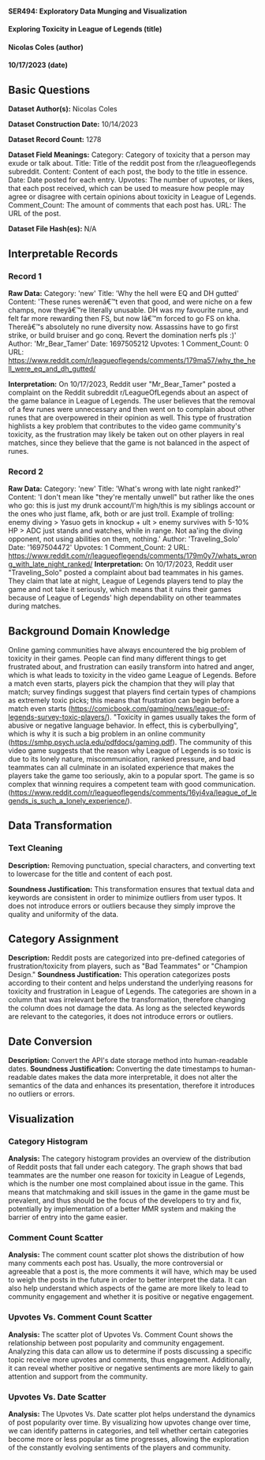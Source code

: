 #### SER494: Exploratory Data Munging and Visualization
#### Exploring Toxicity in League of Legends (title)
#### Nicolas Coles (author)
#### 10/17/2023 (date)

## Basic Questions
**Dataset Author(s):** Nicolas Coles

**Dataset Construction Date:** 10/14/2023

**Dataset Record Count:** 1278

**Dataset Field Meanings:** 
Category: Category of toxicity that a person may exude or talk about.
Title: Title of the reddit post from the r/leagueoflegends subreddit.
Content: Content of each post, the body to the title in essence.
Date: Date posted for each entry.
Upvotes: The number of upvotes, or likes, that each post received, which can be used
        to measure how people may agree or disagree with certain opinions about toxicity in League of Legends.
Comment_Count: The amount of comments that each post has.
URL: The URL of the post.


**Dataset File Hash(es):** N/A

## Interpretable Records
### Record 1
**Raw Data:** 
Category: 'new'
Title: 'Why the hell were EQ and DH gutted'
Content: 'These runes werenâ€™t even that good, and were niche on a few champs, now theyâ€™re literally unusable. 
            DH was my favourite rune, and felt far more rewarding then FS, but now Iâ€™m forced to go FS on kha. 
            Thereâ€™s absolutely no rune diversity now. Assassins have to go first strike, or build bruiser and go conq.
            Revert the domination nerfs pls :)'
Author: 'Mr_Bear_Tamer'
Date: 1697505212 
Upvotes: 1
Comment_Count: 0
URL: https://www.reddit.com/r/leagueoflegends/comments/179ma57/why_the_hell_were_eq_and_dh_gutted/

**Interpretation:** 
On 10/17/2023, Reddit user "Mr_Bear_Tamer" posted a complaint on the Reddit subreddit r/LeagueOfLegends about an aspect
of the game balance in League of Legends. The user believes that the removal of a few runes were unnecessary and then went on
to complain about other runes that are overpowered in their opinion as well. This type of frustration highlists a key problem 
that contributes to the video game community's toxicity, as the frustration may likely be taken out on other players in real matches,
since they believe that the game is not balanced in the aspect of runes.


### Record 2
**Raw Data:**
Category: 'new'
Title: 'What's wrong with late night ranked?'
Content: 'I don't mean like "they're mentally unwell" but rather like the ones who go: this 
        is just my drunk account/I'm high/this is my siblings account or the ones who just flame, afk, 
        both or are just troll. Example of trolling: enemy diving &gt; Yasuo gets in knockup + ult &gt; 
        enemy survives with 5-10% HP &gt; ADC just stands and watches, while in range. Not aa'ing the diving opponent, not using abilities on them, nothing.'
Author: 'Traveling_Solo'
Date: '1697504472' 
Upvotes: 1
Comment_Count: 2
URL: https://www.reddit.com/r/leagueoflegends/comments/179m0y7/whats_wrong_with_late_night_ranked/
**Interpretation:** 
On 10/17/2023, Reddit user "Traveling_Solo" posted a complaint about bad teammates in his games. They claim that late at 
night, League of Legends players tend to play the game and not take it seriously, which means that it ruins their games
because of League of Legends' high dependability on other teammates during matches. 

## Background Domain Knowledge
Online gaming communities have always encountered the big problem of toxicity in their games. People can find many different things to get frustrated about, and frustration can easily transform into hatred and anger,
which is what leads to toxicity in the video game League of Legends. Before a match even starts, players pick the champion that
they will play that match; survey findings suggest that players find certain types of champions as extremely toxic picks;
this means that frustration can begin before a match even starts (https://comicbook.com/gaming/news/league-of-legends-survey-toxic-players/).
"Toxicity in games usually takes the form of abusive or negative language behavior. In effect, this is cyberbullying",
which is why it is such a big problem in an online community (https://smhp.psych.ucla.edu/pdfdocs/gaming.pdf).
The community of this video game suggests that the reason why League of Legends is so toxic is due to its lonely nature,
miscommunication, ranked pressure, and bad teammates can all culminate in an isolated experience that makes the players take
the game too seriously, akin to a popular sport. The game is so complex that winning requires a competent team with good communication.
(https://www.reddit.com/r/leagueoflegends/comments/16yi4va/league_of_legends_is_such_a_lonely_experience/).

## Data Transformation
### Text Cleaning
**Description:** 
Removing punctuation, special characters, and converting text to lowercase for the title and content of each post.

**Soundness Justification:** 
This transformation ensures that textual data and keywords are consistent in order to minimize outliers from user typos. 
It does not introduce errors or outliers because they simply improve the quality and uniformity of the data.

## Category Assignment
**Description:** 
Reddit posts are categorized into pre-defined categories of frustration/toxicity from players, such as "Bad Teammates" or "Champion Design."
**Soundness Justification:** 
This operation categorizes posts according to their content and helps understand the underlying reasons for toxicity and frustration
in League of Legends. The categories are shown in a column that was irrelevant before the transformation, therefore changing the column
does not damage the data. As long as the selected keywords are relevant to the categories, it does not introduce errors or outliers.

## Date Conversion
**Description:** 
Convert the API's date storage method into human-readable dates.
**Soundness Justification:** 
Converting the date timestamps to human-readable dates makes the data more interpretable, it does not alter the semantics of the data
and enhances its presentation, therefore it introduces no outliers or errors.


## Visualization
### Category Histogram
**Analysis:** 
The category histogram provides an overview of the distribution of Reddit posts that fall under each category.
The graph shows that bad teammates are the number one reason for toxicity in League of Legends, which is the number one most
complained about issue in the game. This means that matchmaking and skill issues in the game in the game must be prevalent, and thus should be the focus of 
the developers to try and fix, potentially by implementation of a better MMR system and making the barrier of entry into the game easier.

### Comment Count Scatter
**Analysis:** 
The comment count scatter plot shows the distribution of how many comments each post has. Usually, the more controversial or
agreeable that a post is, the more comments it will have, which may be used to weigh the posts in the future in order to better interpret the data.
It can also help understand which aspects of the game are more likely to lead to community engagement and whether it is positive or
negative engagement.

### Upvotes Vs. Comment Count Scatter
**Analysis:** 
The scatter plot of Upvotes Vs. Comment Count shows the relationship between post popularity and community engagement.
Analyzing this data can allow us to determine if posts discussing a specific topic receive more upvotes and comments, thus engagement.
Additionally, it can reveal whether positive or negative sentiments are more likely to gain attention and support from the community.

### Upvotes Vs. Date Scatter
**Analysis:** 
The Upvotes Vs. Date scatter plot helps understand the dynamics of post popularity over time. By visualizing how upvotes 
change over time, we can identify patterns in categories, and tell whether certain categories become more or less popular 
as time progresses, allowing the exploration of the constantly evolving sentiments of the players and community.

